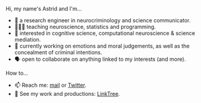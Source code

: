 Hi, my name's Astrid and I'm...
- 👤 a research engineer in neurocriminology and science communicator.
- 🧑🏻‍🏫 teaching neuroscience, statistics and programming.
- 🧠 interested in cognitive science, computational neuroscience & science mediation.
- 👀 currently  working on emotions and moral judgements, as well as the concealment of criminal intentions.
- 🗣 open to collaborate on anything linked to my interests (and more).

How to...
- 📫 Reach me: [mail](astrid.thebaultguiochon@gmail.com "mail") or [Twitter](https://twitter.com/astridthebaultg "Twitter").
- 🧩 See my work and productions: [LinkTree](linktr.ee/astridthebaultg).




<!---
astridgcn/astridgcn is a ✨ special ✨ repository because its `README.md` (this file) appears on your GitHub profile.
You can click the Preview link to take a look at your changes.
--->
